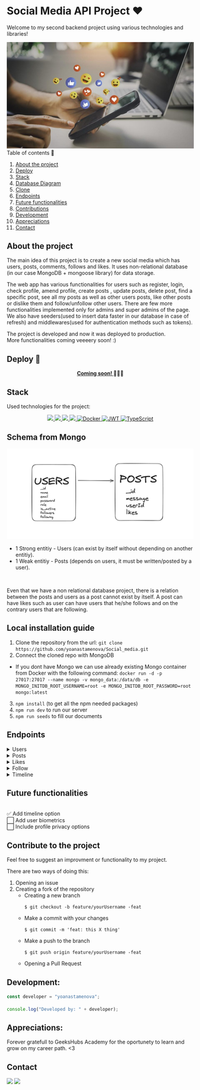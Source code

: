 # Social Media API Project ❤️

Welcome to my second backend project using various technologies and libraries!

<img src="./img/logo.jpg">

<br>

  <summary> Table of contents 📝</summary>
  <ol>
    <li><a href="#about-the-project">About the project</a></li>
    <li><a href="#deploy-🚀">Deploy</a></li>
    <li><a href="#stack">Stack</a></li>
    <li><a href="#er-diagram-from-sql">Database Diagram</a></li>
    <li><a href="#clond">Clone</a></li>
    <li><a href="#endpoints">Endpoints</a></li>
    <li><a href="#future-functionalities">Future functionalities</a></li>
    <li><a href="#contributions">Contributions</a></li>
    <li><a href="#development">Development</a></li>
    <li><a href="#appreciations">Appreciations</a></li>
    <li><a href="#contact">Contact</a></li>
  </ol>

## About the project

The main idea of this project is to create a new social media which has users, posts, comments, follows and likes. It uses non-relational database (in our case MongoDB + mongoose library) for data storage. 

The web app has various functionalities for users such as register, login, check profile, amend profile, create posts , update posts, delete post, find a specific post, see all my posts as well as other users posts, like other posts or dislike them and follow/unfollow other users. There are few more functionalities implemented only for admins and super admins of the page. We also have seeders(used to insert data faster in our database in case of refresh) and middlewares(used for authentication methods such as tokens).

The project is developed and now it was deployed to production.
<br> More functionalities coming veeeery soon! :)

## Deploy 🚀

<div align="center">
    <a href="https://tattoo-studio.zeabur.app/"><strong> Coming soon! </strong></a>🚀🚀🚀
</div>

## Stack

Used technologies for the project:

<div align="center">
<a href="https://www.expressjs.com/">
    <img src= "https://img.shields.io/badge/express.js-%23404d59.svg?style=for-the-badge&logo=express&logoColor=%2361DAFB"/>
</a>
<a href="https://nodejs.org/es/">
    <img src= "https://img.shields.io/badge/node.js-026E00?style=for-the-badge&logo=node.js&logoColor=white"/>
</a>
<a href="https://developer.mozilla.org/es/docs/Web/JavaScript">
    <img src= "https://img.shields.io/badge/javascipt-EFD81D?style=for-the-badge&logo=javascript&logoColor=black"/>
</a>
<a href="">
    <img src="https://img.shields.io/badge/MongoDB-4EA94B?style=for-the-badge&logo=mongodb&logoColor=white"/>
</a>
<a href="">
<img src="https://img.shields.io/badge/Docker-2496ED?style=for-the-badge&logo=docker&logoColor=white" alt="Docker" />
</a>
<a href="">
    <img src="https://img.shields.io/badge/JWT-000000?style=for-the-badge&logo=jsonwebtokens&logoColor=white" alt="JWT" />
</a>
<a href="">
    <img src="https://img.shields.io/badge/bcrypt-3178C6?style=for-the-badge&" alt="TypeScript" />
</a>
 </div>

## Schema from Mongo

<img src="./img/Schema.png">

- 1 Strong entitiy - Users (can exist by itself without depending on another entitiy).
- 1 Weak entitiy - Posts (depends on users, it must be written/posted by a user).
<br>

Even that we have a non relational database project, there is a relation between
the posts and users as a post cannot exist by itself. A post can have likes such as user can have users that he/she follows and on the contrary users that are following.

## Local installation guide

1. Clone the repository from the url:
`git clone https://github.com/yoanastamenova/Social_media.git `
2. Connect the cloned repo with MongoDB 
-  If you dont have Mongo we can use already existing Mongo container from Docker with the following command:
` docker run -d -p 27017:27017 --name mongo -v mongo_data:/data/db -e MONGO_INITDB_ROOT_USERNAME=root -e MONGO_INITDB_ROOT_PASSWORD=root mongo:latest `
3. `npm install`  (to get all the npm needed packages)
4. `npm run dev` to run our server
5. ` npm run seeds ` to fill our documents

## Endpoints

<details>
<summary>Users</summary>

- REGISTER 🔑

          POST http://localhost:5001/api/users/register

    body:

    ```js
        {
            "email": "name@mail.com",
            "password": "123456789"
        }
    ```

<br>

- LOGIN 🔓	

          POST http://localhost:5001/api/users/login

    body:

    ```js
        {
            "email": "name@mail.com",
            "password": "123456789"
        }
    ```
<br>

- GET ALL USERS 🔎 (only admin)

          GET http://localhost:5001/api/users/all

    auth:

    ```js
        your token
    ```

<br>

- GET USER PROFILE 🗂

          GET http://localhost:5001/api/users/profile

    auth:

    ```js
        your token
    ```

<br>

- UPDATE USER PROFILE ⚙️

          PUT http://localhost:4000/api/users/profile/update

    body:

    ```js
        {
        "email": "newemail@mail.com"
        }
    ```

    auth:

    ```js
        your token
    ```
<br>

- GET USER BY EMAIL 🪪 (only admin)

          GET http://localhost:5001/api/users/email

    body:

    ```js
        {
            "email": "example@mail.com"
        }
    ```

    auth:

    ```js
        your token
    ```
<br>


- DELETE USER 🪪  (only admin)

          DELETE http://localhost:5001/api/users/:id

    body:

    ```js
        {
            "id": 3     (the id of the user we want to delete)
        }
    ```

    auth:

    ```js
        your token
    ```

<br>

- CHANGE USER ROLE BY ID 🗂 (only admin)

          PUT http://localhost:5001/api/users/role

    auth:

    ```js
        your token
    ```
    body:

    ```js
        {
            "id" : 1 (this is the id of the user we will update)
            "role_id": 3     (the new role_id for our user goes here)
        }
    ```

</details>

<details>
<summary>Posts</summary>

- CREATE POST ☎️

          POST http://localhost:5001/api/posts/create

    body:

    ```js
        {
        "message": "your message here"
        }
    ```

    auth:

    ```js
        your token
    ```

<br>

- DELETE POST BY ID ☎️

          DELETE http://localhost:5001/api/posts/delete/:id

    auth:

    ```js
        your token
    ```

<br>

- UPDATE POST ☎️

          PUT http://localhost:4000/api/appointments/change

    body:

    ```js
        {
        "id": 3           (the id of the post to update)
        "message": "newinfo"       (the new info)
        }
    ```

    auth:

    ```js
        your token
    ```

<br>

- GET USER POSTS ☎️

          GET http://localhost:5001/api/posts/own

    auth:

    ```js
        your token
    ```


<br>

- GET ALL POSTS ☎️ (admin only)

          GET http://localhost:5001/api/posts/all

    auth:

    ```js
        your token
    ```

<br>

- GET POST BY ID ☎️

          GET http://localhost:5001/api/posts/:id

    auth:

    ```js
        your token
    ```

    body:

    ```js
        {
        "id": 3           (the id of the post wanted)
        }
    ```
<br>

- GET USER POSTS BY USER ID ☎️

          GET http://localhost:5001/api/posts/user/:id

    auth:

    ```js
        your token
    ```

    body:

    ```js
        {
        "id": 3           (the id of the user)
        }
    ```
</details>

<details>
<summary>Likes</summary>

- LIKE OR DISLIKE A POST ☎️

          GET http://localhost:5001/api/posts/like/:id

    auth:

    ```js
        your token
    ```
<br>
</details>

<details>
<summary>Follow</summary>

- FOLLOW OR UNFOLLOW A USER ☎️

          GET http://localhost:5001/api/users/follow/:id

    auth:

    ```js
        your token
    ```
<br>
</details>

<details>
<summary>Timeline</summary>

- GET TIMELINE ☎️

          GET http://localhost:5001/api/posts/timeline

    auth:

    ```js
        your token
    ```
<br>
</details>

## Future functionalities 
<br>
✅ Add timeline option <br>
⬜ Add user biometrics <br>
⬜ Include profile privacy options <br>

## Contribute to the project

Feel free to suggest an improvment or functionality to my project.

There are two ways of doing this:

1. Opening an issue
2. Creating a fork of the repository
   - Creating a new branch
     ```
     $ git checkout -b feature/yourUsername -feat
     ```
   - Make a commit with your changes
     ```
     $ git commit -m 'feat: this X thing'
     ```
   - Make a push to the branch
     ```
     $ git push origin feature/yourUsername -feat
     ```
   - Opening a Pull Request

## Development:

```js
const developer = "yoanastamenova";

console.log("Developed by: " + developer);
```

## Appreciations:

Forever gratefull to GeeksHubs Academy for the oportunety to learn and grow on my career path. <3

## Contact

<a href = "mailto:micorreoelectronico@gmail.com"><img src="https://img.shields.io/badge/Gmail-C6362C?style=for-the-badge&logo=gmail&logoColor=white" target="_blank"></a>
<a href="https://www.linkedin.com/in/linkedinUser/" target="_blank"><img src="https://img.shields.io/badge/-LinkedIn-%230077B5?style=for-the-badge&logo=linkedin&logoColor=white" target="_blank"></a>

</p>